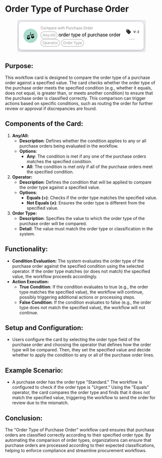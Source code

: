 # Order Type of Purchase Order

<figure><img src="../../../../.gitbook/assets/image (277).png" alt="" width="563"><figcaption></figcaption></figure>

## **Purpose:**

This workflow card is designed to compare the order type of a purchase order against a specified value. The card checks whether the order type of the purchase order meets the specified condition (e.g., whether it equals, does not equal, is greater than, or meets another condition) to ensure that the purchase order is classified correctly. This comparison can trigger actions based on specific conditions, such as routing the order for further review or approval if discrepancies are found.

## **Components of the Card:**

1. **Any/All:**
   * **Description**: Defines whether the condition applies to any or all purchase orders being evaluated in the workflow.
   * **Options**:
     * **Any**: The condition is met if any one of the purchase orders matches the specified condition.
     * **All**: The condition is met only if all of the purchase orders meet the specified condition.
2. **Operator:**
   * **Description**: Defines the condition that will be applied to compare the order type against a specified value.
   * **Options**:
     * **Equals (=)**: Checks if the order type matches the specified value.
     * **Not Equals (≠)**: Ensures the order type is different from the specified value.
3. **Order Type:**
   * **Description**: Specifies the value to which the order type of the purchase order will be compared.
   * **Detail**: The value must match the order type or classification in the system.

## **Functionality:**

* **Condition Evaluation:** The system evaluates the order type of the purchase order against the specified condition using the selected operator. If the order type matches (or does not match) the specified value, the workflow proceeds accordingly.
* **Action Execution:**
  * **True Condition**: If the condition evaluates to true (e.g., the order type matches the specified value), the workflow will continue, possibly triggering additional actions or processing steps.
  * **False Condition**: If the condition evaluates to false (e.g., the order type does not match the specified value), the workflow will not continue.

## **Setup and Configuration:**

* Users configure the card by selecting the order type field of the purchase order and choosing the operator that defines how the order type will be compared. Then, they set the specified value and decide whether to apply the condition to any or all of the purchase order lines.

## **Example Scenario:**

* A purchase order has the order type "Standard." The workflow is configured to check if the order type is "Urgent." Using the "Equals" operator, the card compares the order type and finds that it does not match the specified value, triggering the workflow to send the order for review due to the mismatch.

## **Conclusion:**

The "Order Type of Purchase Order" workflow card ensures that purchase orders are classified correctly according to their specified order type. By automating the comparison of order types, organizations can ensure that purchase orders are processed according to their expected classifications, helping to enforce compliance and streamline procurement workflows.
